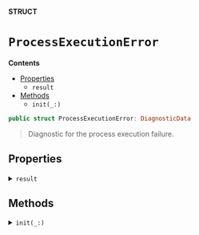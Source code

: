 **STRUCT**

# `ProcessExecutionError`

**Contents**

- [Properties](#properties)
  - `result`
- [Methods](#methods)
  - `init(_:)`

```swift
public struct ProcessExecutionError: DiagnosticData
```

> Diagnostic for the process execution failure.

## Properties
<details><summary markdown="span"><code>result</code></summary>

```swift
public let result: ProcessResult
```

> The process result.

</details>

## Methods
<details><summary markdown="span"><code>init(_:)</code></summary>

```swift
public init(_ result: ProcessResult)
```

</details>